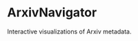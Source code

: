 # ArxivNavigator

Interactive visualizations of Arxiv metadata. 

<script>
    function resizeIframe(data) {
        document.getElementById('topicsFrame').style.height = data + 'px';
    };
 
    function sendLocation(){
        //  Notifies child window about parent name.
        var win = window.frames.topicsFrame; 
        win.postMessage(window.location.origin, 'https://dvmorozov.github.io/arxiv/ArxivNavigator/topics.html');
    };
 
    var messageEventHandler = function(event){
        //  Updates frame size according to child window size.
        if(event.origin === 'https://dvmorozov.github.io/arxiv/ArxivNavigator/topics.html'){
            resizeIframe(event.data);
        }
    }; 
 
    window.addEventListener('message', messageEventHandler, false);
</script>

 <iframe src="https://dvmorozov.github.io/arxiv/ArxivNavigator/topics.html" 
     title="Arxiv topics by the number of written articles." 
     id="topicsFrame" scrolling="no" style="width:100%; border:none;" 
     name="topicsFrame" onload="sendLocation();>
 </iframe> 